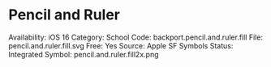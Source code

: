 # Pencil and Ruler

Availability: iOS 16
Category: School
Code: backport.pencil.and.ruler.fill
File: pencil.and.ruler.fill.svg
Free: Yes
Source: Apple SF Symbols
Status: Integrated
Symbol: pencil.and.ruler.fill2x.png